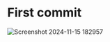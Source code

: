 # First commit
![Screenshot 2024-11-15 182957](https://github.com/user-attachments/assets/048c86cb-394b-4fd8-ad9c-ac23eee1f030)
